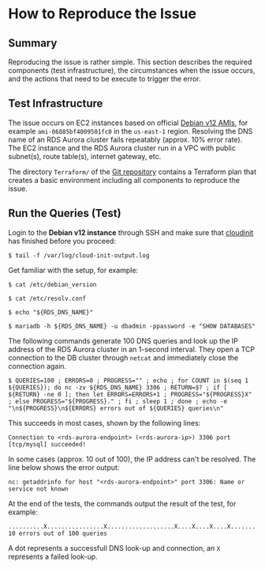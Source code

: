 # How to Reproduce the Issue

## Summary

Reproducing the issue is rather simple. This section describes the required components (test infrastructure), the circumstances when the issue occurs, and the actions that need to be execute to trigger the error.

## Test Infrastructure

The issue occurs on EC2 instances based on official [Debian v12 AMIs](https://wiki.debian.org/Cloud/AmazonEC2Image/), for example `ami-06885bf4009501fc0` in the `us-east-1` region. Resolving the DNS name of an RDS Aurora cluster fails repeatably (approx. 10% error rate). The EC2 instance and the RDS Aurora cluster run in a VPC with public subnet(s), route table(s), internet gateway, etc.

The directory `Terraform/` of the [Git repository](https://github.com/schams-net/aws-ec2-rds-dns-lookup-issue) contains a Terraform plan that creates a basic environment including all components to reproduce the issue.

## Run the Queries (Test)

Login to the **Debian v12 instance** through SSH and make sure that [cloudinit](https://cloud-init.io/) has finished before you proceed:

```console
$ tail -f /var/log/cloud-init-output.log
```

Get familiar with the setup, for example:

```console
$ cat /etc/debian_version
```

```console
$ cat /etc/resolv.conf
```

```console
$ echo "${RDS_DNS_NAME}"
```

```console
$ mariadb -h ${RDS_DNS_NAME} -u dbadmin -ppassword -e "SHOW DATABASES"
```

The following commands generate 100 DNS queries and look up the IP address of the RDS Aurora cluster in an 1-second interval. They open a TCP connection to the DB cluster through `netcat` and immediately close the connection again.

```console
$ QUERIES=100 ; ERRORS=0 ; PROGRESS="" ; echo ; for COUNT in $(seq 1 ${QUERIES}); do nc -zv ${RDS_DNS_NAME} 3306 ; RETURN=$? ; if [ ${RETURN} -ne 0 ]; then let ERRORS=ERRORS+1 ; PROGRESS="${PROGRESS}X" ; else PROGRESS="${PROGRESS}." ; fi ; sleep 1 ; done ; echo -e "\n${PROGRESS}\n${ERRORS} errors out of ${QUERIES} queries\n"
```

This succeeds in most cases, shown by the following lines:

```text
Connection to <rds-aurora-endpoint> (<rds-aurora-ip>) 3306 port [tcp/mysql] succeeded!
```

In some cases (approx. 10 out of 100), the IP address can't be resolved. The line below shows the error output:

```text
nc: getaddrinfo for host "<rds-aurora-endpoint>" port 3306: Name or service not known
```

At the end of the tests, the commands output the result of the test, for example:

```text
..........X................X...................X....X....X....X...............XX........X....X......
10 errors out of 100 queries
```

A dot represents a successfull DNS look-up and connection, an `X` represents a failed look-up.
